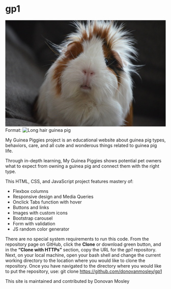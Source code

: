 # gp1

![GitHub Logo](img/karlijn-prot-3fjyk4CLfvA-unsplash.jpg)
Format: ![Long hair guinea pig](url)

My Guinea Piggies project is an educational website about guinea pig types, behaviors, care, and all cute and wonderous things related to guinea pig life.  

Through in-depth learning, My Guinea Piggies shows potential pet owners what to expect from owning a guinea pig and connect them with the right type.  

This HTML, CSS, and JavaScript project features mastery of:
* Flexbox columns
* Responsive design and Media Queries
* Onclick Tabs function with hover 
* Buttons and links
* Images with custom icons
* Bootstrap carousel
* Form with validation
* JS random color generator 

There are no special system requirements to run this code. From the repository page on GitHub, click the **Clone** or download green button, and in the **“Clone with HTTPs”** section, copy the URL for the *gp1* repository. Next, on your local machine, open your bash shell and change the current working directory to the location where you would like to clone the repository. Once you have navigated to the directory where you would like to put the repository, use: git clone https://github.com/donovanmosley/gp1 

This site is maintained and contributed by Donovan Mosley
